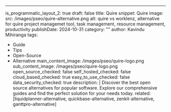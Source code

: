 ---
is_programmatic_layout_2: true
draft: false
title: Quire
snippet: Quire
image:
  src: /images/pseo/quire-alternative.png
  alt: quire vs worklenz, alternative for quire project managemet tool, task management, resource management, productivity
publishDate: 2024-10-31
category: ""
author: Kavindu Mihiranga
tags:
  - Guide
  - Tips
  - Open-Source
  - Alternative
main_content_image: /images/pseo/quire-logo.png
sub_content_image: /images/pseo/quire-logo.png
open_source_checked: false
self_hosted_checked: false
cloud_based_checked: true
easy_to_use_checked: false
data_security_checked: true
description: |
   Discover the best open source alternatives for popular software. Explore our comprehensive guides and find the perfect solution for your needs today.
related: [liquidplanner-alternative, quickbase-alternative, zenkit-alternative, ganttpro-alternative]